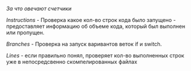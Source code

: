 *За что овечают счетчики*

*Instructions* - Проверка какое кол-во строк кода было запущено - предоставляет информацию об объеме кода, который был выполнен или пропущен.

*Branches* - Проверка на запуск варивантов веток if и switch. 

*Lines* - если правильно понял, проверяет кол-во выполненных строк уже в непосредсвенно скомпелированных файлах


